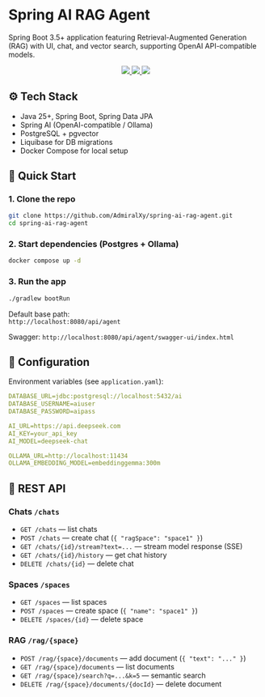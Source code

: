 # Spring AI RAG Agent

Spring Boot 3.5+ application featuring Retrieval-Augmented Generation (RAG) with UI, chat, and vector search, supporting OpenAI API-compatible models.

<p align="center">
  <a href="https://github.com/AdmiralXy/spring-ai-rag-agent">
    <img src="https://img.shields.io/badge/Backend-8A2BE2?style=for-the-badge">
  </a>
  <a href="https://github.com/AdmiralXy/spring-ai-rag-agent-ui">
    <img src="https://img.shields.io/badge/UI-8A2BE2?style=for-the-badge">
  </a>
  <a href="https://github.com/AdmiralXy/spring-ai-rag-agent-docker">
    <img src="https://img.shields.io/badge/Launch%20in%20Docker-FE7D37?style=for-the-badge">
  </a>
</p>

## ⚙️ Tech Stack

- Java 25+, Spring Boot, Spring Data JPA
- Spring AI (OpenAI-compatible / Ollama)
- PostgreSQL + pgvector
- Liquibase for DB migrations
- Docker Compose for local setup

## 🚀 Quick Start

### 1. Clone the repo
```bash
git clone https://github.com/AdmiralXy/spring-ai-rag-agent.git
cd spring-ai-rag-agent
```

### 2. Start dependencies (Postgres + Ollama)
```bash
docker compose up -d
```

### 3. Run the app
```bash
./gradlew bootRun
```
Default base path:  
`http://localhost:8080/api/agent`

Swagger:
`http://localhost:8080/api/agent/swagger-ui/index.html`

## 🔑 Configuration

Environment variables (see `application.yaml`):
```yaml
DATABASE_URL=jdbc:postgresql://localhost:5432/ai
DATABASE_USERNAME=aiuser
DATABASE_PASSWORD=aipass

AI_URL=https://api.deepseek.com
AI_KEY=your_api_key
AI_MODEL=deepseek-chat

OLLAMA_URL=http://localhost:11434
OLLAMA_EMBEDDING_MODEL=embeddinggemma:300m
```

## 📡 REST API

### Chats `/chats`
- `GET /chats` — list chats
- `POST /chats` — create chat (`{ "ragSpace": "space1" }`)
- `GET /chats/{id}/stream?text=...` — stream model response (SSE)
- `GET /chats/{id}/history` — get chat history
- `DELETE /chats/{id}` — delete chat

### Spaces `/spaces`
- `GET /spaces` — list spaces
- `POST /spaces` — create space (`{ "name": "space1" }`)
- `DELETE /spaces/{id}` — delete space

### RAG `/rag/{space}`
- `POST /rag/{space}/documents` — add document (`{ "text": "..." }`)
- `GET /rag/{space}/documents` — list documents
- `GET /rag/{space}/search?q=...&k=5` — semantic search
- `DELETE /rag/{space}/documents/{docId}` — delete document
